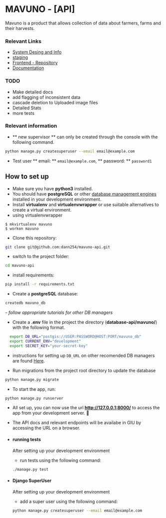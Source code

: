 # MAVUNO - [API]

Mavuno is a product that allows collection of data about farmers, farms and their harvests.


### Relevant Links
- [System Desing and Info](https://docs.google.com/document/d/1mjwjrpINQ02RuPj8goAUg_ooU3Ok7B5TNsP1-qg6Pl4/edit?usp=sharing)
- [staging](https://mavuno-api.herokuapp.com/)
- [Frontend - Repository](https://github.com/dann254/mavuno)
- [Documentation](https://mavuno-api-q9lfvl8u7-dann254.vercel.app/)

### TODO
- Make detailed docs
- add flagging of inconsistent data
- cascade deletion to Uploaded image files
- Detailed Stats
- more tests

### Relevant information
- ** new supervisor ** can only be created through the console with the following command.
```bash
python manage.py createsuperuser --email email@example.com
```
- Test user ** email: ** `email@example.com`, ** password: ** `password1`

## How to set up
- Make sure you have **python3** installed.
- You should have **postgreSQL** or other [database management engines](https://github.com/jacobian/dj-database-url#supported-databases) installed in your development environment.
- Install **virtualenv** and **virtualenvwrapper** or use suitable alternatives to create a virtual environment.
 - using virtualenvwrapper
```
$ mkvirtualenv mavuno
$ workon mavuno
```
- Clone this repository:
```bash
git clone git@github.com:dann254/mavuno-api.git
```
- switch to the project folder:
```bash
cd mavuno-api
```
- install requirements:
```bash
pip install -r requirements.txt
```
- Create a **postgreSQL** database:
```bash
createdb mavuno_db
```
 *- follow appropriate tutorials for other DB managers*


- Create a **.env** file in the project the directory (**database-api/mavuno/**) with the following format.
```bash
  export DB_URL="postgis://USER:PASSWORD@HOST:PORT/mavuno_db"
  export CURRENT_ENV="development"
  export SECRET_KEY="your-secret-key"
```
 - instructions for setting up `DB_URL` on other recomended DB managers are found [Here](https://github.com/jacobian/dj-database-url#url-schema).


- Run migrations from the project root directory to update the database
```bash
python manage.py migrate
```

- To start the app, run:
```bash
python manage.py runserver
```
- All set up, you can now use the url  **http://127.0.0.1:8000/** to access the app from your development server. 🤗

- The API docs and relevant endpoints will be availabe in GIU by accessing the URL on a browser.

- #### running tests
  After setting up your development environment
  - run tests using the following command:
  ```bash
  ./manage.py test
  ```

- #### Django SuperUser
  After setting up your development environment
  - add a super user using the following command:
  ```bash
  python manage.py createsuperuser --email email@example.com
  ```
